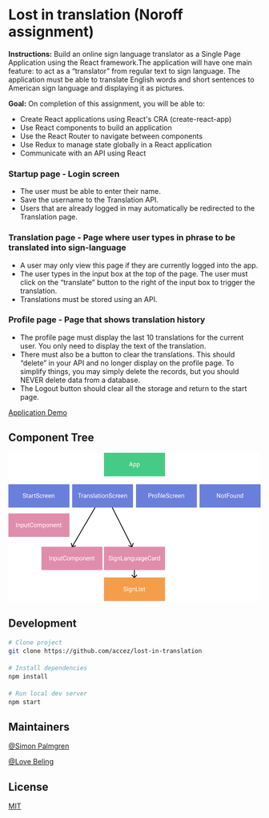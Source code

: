# Lost in translation (Noroff assignment)

**Instructions:** Build an online sign language translator as a Single Page Application using the React framework.The application will have one main feature: to act as a “translator” from regular text to sign language. The application must be able to translate English words and short sentences to American sign language and displaying it as pictures.

**Goal:** On completion of this assignment, you will be able to:

- Create React applications using React's CRA (create-react-app)
- Use React components to build an application
- Use the React Router to navigate between components
- Use Redux to manage state globally in a React application
- Communicate with an API using React

### Startup page - Login screen

- The user must be able to enter their name.
- Save the username to the Translation API.
- Users that are already logged in may automatically be redirected to the Translation page.

### Translation page - Page where user types in phrase to be translated into sign-language

- A user may only view this page if they are currently logged into the app.
- The user types in the input box at the top of the page. The user must click on the “translate” button to the right of the input box to trigger the translation.
- Translations must be stored using an API.

### Profile page - Page that shows translation history

- The profile page must display the last 10 translations for the current user. You only need to display the text of the translation.
- There must also be a button to clear the translations. This should “delete” in your API and no longer display on the profile page. To simplify things, you may simply delete the records, but you should NEVER delete data from a database.
- The Logout button should clear all the storage and return to the start page.

[Application Demo](https://still-peak-37738.herokuapp.com/)

## Component Tree

![Screenshot](Component-tree.png)

## Development

```bash
# Clone project
git clone https://github.com/accez/lost-in-translation

# Install dependencies
npm install

# Run local dev server
npm start
```

## Maintainers

[@Simon Palmgren](https://github.com/accez)

[@Love Beling](https://github.com/mikaellove)

## License

[MIT](https://choosealicense.com/licenses/mit/)
